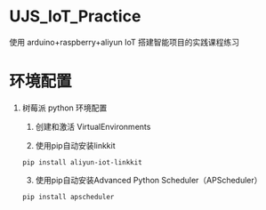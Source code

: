 # UJS_IoT_Practice
使用 arduino+raspberry+aliyun IoT 搭建智能项目的实践课程练习

# 环境配置
1. 树莓派 python 环境配置
    1. 创建和激活 VirtualEnvironments
    
    2. 使用pip自动安装linkkit
    ```
    pip install aliyun-iot-linkkit
    ```
   
   3. 使用pip自动安装Advanced Python Scheduler（APScheduler）
   ```
   pip install apscheduler
   ```